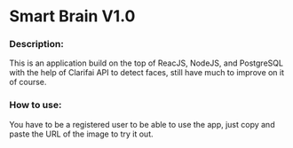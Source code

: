 # Smart Brain V1.0

### Description:
This is an application build on the top of ReacJS, NodeJS, and PostgreSQL with the help of Clarifai API to detect faces, still have much to improve on it of course.

### How to use:

You have to be a registered user to be able to use the app, just copy and paste the URL of the image to try it out.
